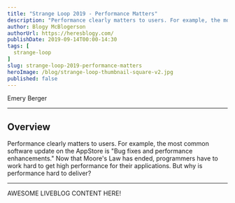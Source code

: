 ```yaml
---
title: "Strange Loop 2019 - Performance Matters"
description: "Performance clearly matters to users. For example, the most common software update on the AppStore is \"Bug fixes and performance enhancements.\" Now that Moore's Law has ended, programmers have to work hard to get high performance for their applications. But why is performance hard to deliver?"
author: Blogy McBlogerson
authorUrl: https://heresblogy.com/
publishDate: 2019-09-14T00:00-14:30
tags: [
  strange-loop
]
slug: strange-loop-2019-performance-matters
heroImage: /blog/strange-loop-thumbnail-square-v2.jpg
published: false
---
```


<div class="container p-0 liveblog-presenters">
  <div class="row m-0">
      <p class=" mr-12 m-0">
        <span class="liveblog-presenters__name">Emery Berger</span>
        <a href="https://twitter.com/emeryberger" target="_blank" title="Twitter"><i class="fa fa-twitter pr-2"></i></a>
        <a href="https://github.com/emeryberger" target="_blank" title="GitHub"><i class="fa fa-github pr-2"></i></a>
        <a href="https://emeryberger.com" target="_blank" title="Speaker's site"><i class="fa fa-globe pr-2"></i></a>
      </p>
  </div>
</div>

---

## Overview

Performance clearly matters to users. For example, the most common software update on the AppStore is \"Bug fixes and performance enhancements.\" Now that Moore's Law has ended, programmers have to work hard to get high performance for their applications. But why is performance hard to deliver?

---

AWESOME LIVEBLOG CONTENT HERE!

<!-- Note on images
  Images (e.g. my_image.jpg) should be put in the `website/static/blog/strange-loop-2019` directory, with the path to the image in your post being `/blog/strange-loop-2019/my_image.jpg`. If you'd rather host the images somewhere else for ease of use, that's fine too.

  Please also try to keep your images to a reasonable size by:
    - Using JPEG compression, unless image is mostly solid color 
    - JPEG compression set between 60%-80%
    - Resizing the image to be no wider then 750px
    - If PNG, use a tool like ImageOptim (https://imageoptim.com/mac) to optimize the file size

  I suggest re-sizing and compressing all the images in one batch as a last step.
-->  

